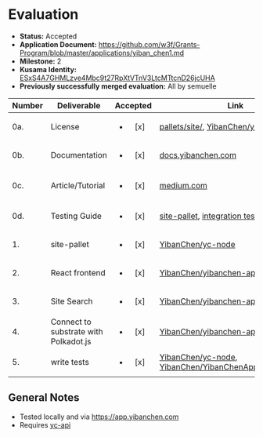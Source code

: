 # Evaluation

- **Status:** Accepted
- **Application Document:** https://github.com/w3f/Grants-Program/blob/master/applications/yiban_chen1.md
- **Milestone:** 2
- **Kusama Identity:** [ESxS4A7GHMLzve4Mbc9t27RpXtVTnV3LtcMTtcnD26jcUHA](https://polkascan.io/pre/kusama/account/ESxS4A7GHMLzve4Mbc9t27RpXtVTnV3LtcMTtcnD26jcUHA)
- **Previously successfully merged evaluation:** All by semuelle

| Number | Deliverable | Accepted | Link | Evaluation Notes |
| ------ | ----------- | :------: | ---- |----------------- |
| 0a. | License | <ul><li>[x] </li></ul> | [pallets/site/](https://github.com/YibanChen/yc-node/blob/52fd8ccc6bf140dec34f83081a1c209b3e1d7639/pallets/site/Cargo.toml#L1), [YibanChen/yibanchen-app](https://github.com/YibanChen/yibanchen-app/blob/6018cbe5f631fb813d7f5e25dbfa4e218f4e3c70/LICENSE) | Apache 2.0 |
| 0b. | Documentation | <ul><li>[x] </li></ul> | [docs.yibanchen.com](https://docs.yibanchen.com) | See also Medium article below and [yc-node/docs](https://github.com/YibanChen/yc-node/tree/52fd8ccc6bf140dec34f83081a1c209b3e1d7639/docs) |
| 0c. | Article/Tutorial | <ul><li>[x] </li></ul> | [medium.com](https://medium.com/@david.rhodus/yiban-chen-sites-dapp-tutorial-f75c689c2db8) | Website hosting walkthrough with screenshots |
| 0d. | Testing Guide | <ul><li>[x] </li></ul> | [site-pallet](https://github.com/YibanChen/yc-node/blob/52fd8ccc6bf140dec34f83081a1c209b3e1d7639/docs/site-test-guide.md), [integration tests](https://github.com/YibanChen/YibanChenAppSeleniumTests/tree/0374e34570f2c2b463eaacca947237737670f02f#readme) | — |
| 1. | site-pallet | <ul><li>[x] </li></ul> | [YibanChen/yc-node](https://github.com/YibanChen/yc-node/tree/52fd8ccc6bf140dec34f83081a1c209b3e1d7639/pallets/site) | Creating, listing, selling & deleting sites |
| 2. | React frontend | <ul><li>[x] </li></ul> | [YibanChen/yibanchen-app](https://github.com/YibanChen/yibanchen-app/tree/6018cbe5f631fb813d7f5e25dbfa4e218f4e3c70) | Hosted version: https://app.yibanchen.com/ |
| 3. | Site Search | <ul><li>[x] </li></ul> | [YibanChen/yibanchen-app](https://github.com/YibanChen/yibanchen-app/blob/6018cbe5f631fb813d7f5e25dbfa4e218f4e3c70/src/pages/AllSites.js#L118) | — |
| 4. | Connect to substrate with Polkadot.js | <ul><li>[x] </li></ul> | [YibanChen/yibanchen-app](https://github.com/YibanChen/yibanchen-app/blob/6018cbe5f631fb813d7f5e25dbfa4e218f4e3c70/src/pages/Settings.js#L135-L149) | — |
| 5. | write tests | <ul><li>[x] </li></ul> | [YibanChen/yc-node](https://github.com/YibanChen/yc-node/blob/52fd8ccc6bf140dec34f83081a1c209b3e1d7639/pallets/site/src/tests.rs), [YibanChen/YibanChenAppSeleniumTests](https://github.com/YibanChen/YibanChenAppSeleniumTests/commit/0374e34570f2c2b463eaacca947237737670f02f) | — |


## General Notes

- Tested locally and via https://app.yibanchen.com
- Requires [yc-api](https://github.com/YibanChen/yc-api)
